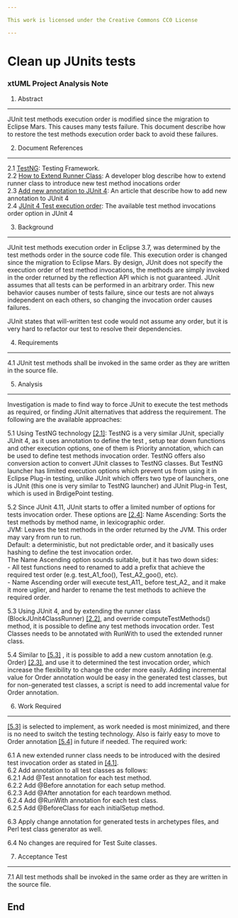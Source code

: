 ```yaml
---

This work is licensed under the Creative Commons CC0 License

---
```


# Clean up JUnits tests
### xtUML Project Analysis Note



1. Abstract
-----------
JUnit test methods execution order is modified since the migration to Eclipse 
Mars. This causes many tests failure.
This document describe how to restore the test methods execution order back to 
avoid these failures. 

2. Document References
----------------------
<a id="2.1"></a>2.1 [TestNG](http://testng.org/doc/index.html):  Testing Framework.    
<a id="2.2"></a>2.2 [How to Extend Runner Class](http://intellijava.blogspot.com.eg/2012/05/junit-and-java-7.html): A developer blog describe how to extend runner class to introduce new test method inocations order  
<a id="2.3"></a>2.3 [Add new annotation to JUnit 4](http://blog.jiffle.net/post/41125006846/extending-junit-functionality-with-additional): An article that describe how to add new annotation to JUnit 4  
<a id="2.4"></a>2.4  [JUnit 4 Test execution order](https://github.com/junit-team/junit/wiki/Test-execution-order): The available test method invocations order option in JUnit 4  

3. Background
-------------
JUnit test methods execution order in Eclipse 3.7, was determined by the test 
methods order in the source code file. This execution order is changed since the 
migration to Eclipse Mars. By design, JUnit does not specify the execution order 
of test method invocations, the methods are simply invoked in the order returned 
by the reflection API which is not guaranteed. JUnit assumes that all tests can
be performed in an arbitrary order. This new behavior causes number of tests
failure, since our tests are not always independent on each others, so
changing the invocation order causes failures.

JUnit states that will-written test code would not assume any order, but it is 
very hard to refactor our test to resolve their dependencies.

4. Requirements
---------------
<a id="4.1"></a>4.1 JUnit test methods shall be invoked in the same order as they are written in
	the source file.

5. Analysis
-----------
Investigation is made to find way to force JUnit to execute the test methods as 
required, or finding JUnit alternatives that address the requirement.
The following are the available approaches:

5.1 Using TestNG technology [[2.1]](#2.1):  TestNG is a very similar JUnit, specially JUnit 4,
as it uses annotation to define the test , setup tear down functions and 
other execution options, one of them is Priority annotation, which can be used
to define test methods invocation order. TestNG offers also conversion action to 
convert JUnit classes to TestNG classes. But TestNG launcher has limited execution
options which prevent us from using it in Eclipse Plug-in testing, unlike JUnit which
offers two type of launchers, one is JUnit (this one is very similar to TestNG launcher)
and JUnit Plug-in Test, which is used in BrdigePoint testing.


5.2 Since JUnit 4.11, JUnit starts to offer a limited number of options for tests
invocation order. These options are [[2.4]](#2.4):
		Name Ascending:  Sorts the test methods by method name, in lexicographic order.  
		JVM:  Leaves the test methods in the order returned by the JVM. This order may vary from run to run.  
		Default:  a deterministic, but not predictable order, and it basically uses hashing to define the test invocation order.  
	The Name Ascending option sounds suitable, but it has two down sides:  
	- All test functions need to renamed to add a prefix that achieve the required test order (e.g. test_A1_foo(), Test_A2_goo(), etc).  
	- Name Ascending order will execute test_A11_ before test_A2_ and it make it more uglier, and harder to rename the test methods
	to achieve the required order.  

<a id="5.3"></a>5.3 Using JUnit 4, and by extending the runner class (BlockJUnit4ClassRunner) [[2.2]](#2.2), and override computeTestMethods()
	method, it is possible to define any test methods invocation order. Test Classes needs to be annotated with RunWith
	to used the extended runner class.

<a id="5.4"></a>5.4 Similar to [[5.3]](#5.3) , it is possible to add a new custom annotation (e.g. Order) [[2.3]](#2.3), and use it to determined the test 
	invocation order, which increase the flexibility to change the order more easily.
	Adding incremental value for Order annotation would be easy in the generated test classes,
	but for non-generated test classes, a script is need to add incremental value for
	Order annotation.
	

6. Work Required
----------------
[[5.3]](#5.3) is selected to implement, as work needed is most minimized, and there
is no need to switch the testing technology. Also is fairly easy to move
to Order annotation [[5.4]](#5.4) in future if needed.
The required work:

6.1 A new extended runner class needs to be introduced with the desired test invocation order as stated in [[4.1]](#4.1).  
6.2 Add annotation to all test classes as follows:    
6.2.1 Add @Test annotation for each test method.  
6.2.2 Add @Before annotation for each setup method.  
6.2.3 Add @After annotation for each teardown method.  
6.2.4 Add @RunWith annotation for each test class.  
6.2.5 Add @BeforeClass for each initialSetup method.  

6.3 Apply change annotation for generated tests in archetypes files, and Perl test
class generator as well.  

6.4 No changes are required for Test Suite classes.  

7. Acceptance Test
------------------
7.1 All test methods shall be invoked in the same order as they are written in 
the source file.  

End
---

